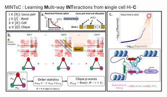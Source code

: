 MINTsC : Learning **M**ulti-way **INT**eractions from **s**ingle cell Hi-**C**
![ELECT diagram](/figures/intro.png)

